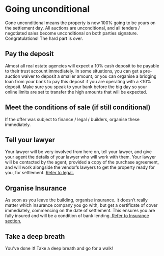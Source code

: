 # Going unconditional

Gone unconditional means the property is now 100% going to be yours on the settlement day. All auctions are unconditional, and all tenders / negotiated sales become unconditional on both parties signature. Congratulations! The hard part is over.

## Pay the deposit

Almost all real estate agencies will expect a 10% cash deposit to be payable to their trust account immediately. In some situations, you can get a pre-auction waiver to deposit a smaller amount, or you can organise a bridging loan from your bank to pay this deposit if you are operating with a <10% deposit. Make sure you speak to your bank before the big day so your online limits are set to transfer the high amounts that will be expected.

## Meet the conditions of sale (if still conditional)

If the offer was subject to finance / legal / builders, organise these immediately.

## Tell your lawyer

Your lawyer will be very involved from here on, tell your lawyer, and give your agent the details of your lawyer who will work with them. Your lawyer will be contacted by the agent, provided a copy of the purchase agreement, and will work alongside the vendor’s lawyers to get the property ready for you, for settlement. [Refer to legal.](../finance-legal-and-insurance/legal/)

## Organise Insurance

As soon as you leave the building, organise insurance. It doesn’t really matter which insurance company you go with, but get a certificate of cover immediately, commencing on the date of settlement. This ensures you are fully insured and will be a condition of bank lending.[ Refer to Insurance section.](../finance-legal-and-insurance/insurance.md)

## Take a deep breath

You've done it! Take a deep breath and go for a walk!&#x20;
